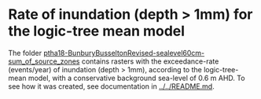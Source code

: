 # Rate of inundation (depth > 1mm) for the logic-tree mean model

The folder [ptha18-BunburyBusseltonRevised-sealevel60cm-sum_of_source_zones](ptha18-BunburyBusseltonRevised-sealevel60cm-sum_of_source_zones) contains rasters with the exceedance-rate (events/year) of inundation (depth > 1mm), according to the logic-tree-mean model, with a conservative background sea-level of 0.6 m AHD. To see how it was created, see documentation in [../../README.md](../../README.md).
